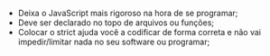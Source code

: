 * Deixa o JavaScript mais rigoroso na hora de se programar;
* Deve ser declarado no topo de arquivos ou funções;
* Colocar o strict ajuda você a codificar de forma correta e não vai impedir/limitar nada no seu software ou programar;